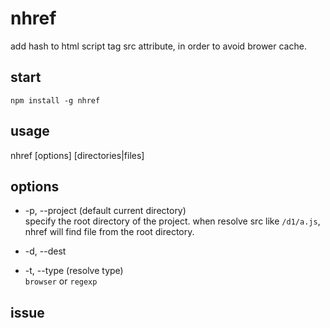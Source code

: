# nhref
add hash to html script tag src attribute, in order to avoid brower cache.

## start
`npm install -g nhref`

## usage
nhref [options] [directories|files]

## options
+ -p, --project (default current directory)  
specify the root directory of the project. when resolve src like `/d1/a.js`, nhref will find file from the root directory.

+ -d, --dest  

+ -t, --type (resolve type)  
`browser` or `regexp`

## issue
